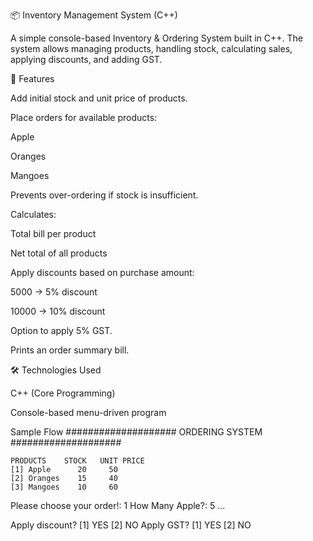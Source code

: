📦 Inventory Management System (C++)

A simple console-based Inventory & Ordering System built in C++.
The system allows managing products, handling stock, calculating sales, applying discounts, and adding GST.

🚀 Features

Add initial stock and unit price of products.

Place orders for available products:

Apple

Oranges

Mangoes

Prevents over-ordering if stock is insufficient.

Calculates:

Total bill per product

Net total of all products

Apply discounts based on purchase amount:

5000 → 5% discount

10000 → 10% discount

Option to apply 5% GST.

Prints an order summary bill.

🛠️ Technologies Used

C++ (Core Programming)

Console-based menu-driven program

Sample Flow
#################### ORDERING SYSTEM ####################

    PRODUCTS    STOCK   UNIT PRICE
    [1] Apple      20     50
    [2] Oranges    15     40
    [3] Mangoes    10     60

Please choose your order!: 1
How Many Apple?: 5
...

Apply discount? [1] YES  [2] NO
Apply GST? [1] YES  [2] NO
